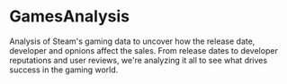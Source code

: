 # GamesAnalysis
Analysis of Steam's gaming data to uncover how the release date, developer and opnions affect the sales. From release dates to developer reputations and user reviews, we're analyzing it all to see what drives success in the gaming world.
